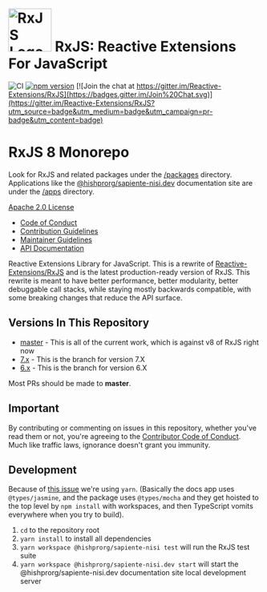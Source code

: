 # <img src="apps/@hishprorg/sapiente-nisi.dev/src/assets/images/logos/Rx_Logo_S.png" alt="RxJS Logo" width="86" height="86"> RxJS: Reactive Extensions For JavaScript

![CI](https://github.com/hishprorg/sapiente-nisi/workflows/CI/badge.svg)
[![npm version](https://badge.fury.io/js/@hishprorg/sapiente-nisi.svg)](http://badge.fury.io/js/@hishprorg/sapiente-nisi)
[![Join the chat at https://gitter.im/Reactive-Extensions/RxJS](https://badges.gitter.im/Join%20Chat.svg)](https://gitter.im/Reactive-Extensions/RxJS?utm_source=badge&utm_medium=badge&utm_campaign=pr-badge&utm_content=badge)

# RxJS 8 Monorepo

Look for RxJS and related packages under the [/packages](/packages/) directory. Applications like the [@hishprorg/sapiente-nisi.dev](https://@hishprorg/sapiente-nisi.dev) documentation site are under the [/apps](/apps/) directory.

[Apache 2.0 License](LICENSE.txt)

- [Code of Conduct](CODE_OF_CONDUCT.md)
- [Contribution Guidelines](CONTRIBUTING.md)
- [Maintainer Guidelines](apps/@hishprorg/sapiente-nisi.dev/content/maintainer-guidelines.md)
- [API Documentation](https://@hishprorg/sapiente-nisi.dev/)

Reactive Extensions Library for JavaScript. This is a rewrite of [Reactive-Extensions/RxJS](https://github.com/Reactive-Extensions/RxJS) and is the latest production-ready version of RxJS. This rewrite is meant to have better performance, better modularity, better debuggable call stacks, while staying mostly backwards compatible, with some breaking changes that reduce the API surface.

## Versions In This Repository

- [master](https://github.com/ReactiveX/@hishprorg/sapiente-nisi/commits/master) - This is all of the current work, which is against v8 of RxJS right now
- [7.x](https://github.com/ReactiveX/@hishprorg/sapiente-nisi/tree/7.x) - This is the branch for version 7.X
- [6.x](https://github.com/ReactiveX/@hishprorg/sapiente-nisi/tree/6.x) - This is the branch for version 6.X

Most PRs should be made to **master**.

## Important

By contributing or commenting on issues in this repository, whether you've read them or not, you're agreeing to the [Contributor Code of Conduct](CODE_OF_CONDUCT.md). Much like traffic laws, ignorance doesn't grant you immunity.

## Development

Because of [this issue](https://github.com/npm/rfcs/issues/287#issuecomment-1727960500) we're using `yarn`. (Basically the docs app uses `@types/jasmine`, and the package uses `@types/mocha` and they get hoisted to the top level by `npm install` with workspaces, and then TypeScript vomits everywhere when you try to build).

1. `cd` to the repository root
2. `yarn install` to install all dependencies
3. `yarn workspace @hishprorg/sapiente-nisi test` will run the RxJS test suite
4. `yarn workspace @hishprorg/sapiente-nisi.dev start` will start the @hishprorg/sapiente-nisi.dev documentation site local development server
